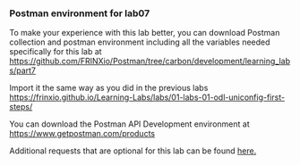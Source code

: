 ### Postman environment for lab07

To make your experience with this lab better, you can download Postman collection and postman environment including all the variables needed specifically for this lab at  <https://github.com/FRINXio/Postman/tree/carbon/development/learning_labs/part7>

Import it the same way as you did in the previous labs <https://frinxio.github.io/Learning-Labs/labs/01-labs-01-odl-uniconfig-first-steps/>

You can download the Postman API Development environment at <https://www.getpostman.com/products>

Additional requests that are optional for this lab can be found <a href="https://frinxio.github.io/Learning-Labs/labs/01-labs-01-odl-uniconfig-first-steps/">here.</a> 
